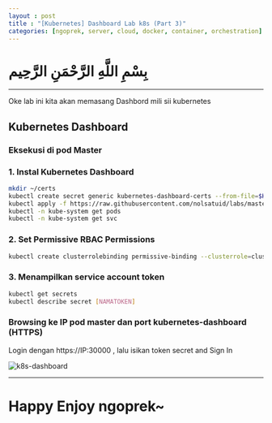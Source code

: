 ```yaml
---
layout : post
title : "[Kubernetes] Dashboard Lab k8s (Part 3)"
categories: [ngoprek, server, cloud, docker, container, orchestration]
---
```

# بِسْمِ اللَّهِ الرَّحْمَنِ الرَّحِيم
---

Oke lab ini kita akan memasang Dashbord mili sii kubernetes

## Kubernetes Dashboard #####

### Eksekusi di pod Master #####

### 1. Instal Kubernetes Dashboard

```BASH
mkdir ~/certs
kubectl create secret generic kubernetes-dashboard-certs --from-file=$HOME/certs -n kube-system
kubectl apply -f https://raw.githubusercontent.com/nolsatuid/labs/master/k9-adm/script/kubernetes-dashboard.yaml
kubectl -n kube-system get pods
kubectl -n kube-system get svc
```

### 2. Set Permissive RBAC Permissions 
```BASH
kubectl create clusterrolebinding permissive-binding --clusterrole=cluster-admin --user=admin --user=kubelet --group=system:serviceaccounts
```

### 3. Menampilkan service account token
```BASH
kubectl get secrets
kubectl describe secret [NAMATOKEN]
```

### Browsing ke IP pod master dan port kubernetes-dashboard (HTTPS)
Login dengan https://IP:30000 , lalu isikan token secret and Sign In

![k8s-dashboard](https://raw.githubusercontent.com/ammarun11/ammarun11.github.io/master/static/img/_posts/k8s-dashboard.png)

---
# Happy Enjoy ngoprek~
